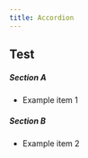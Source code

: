 ```yaml
---
title: Accordion
---
```


## Test

<div class="govuk-accordion myClass lbh-accordion" data-module="govuk-accordion" id="default-example" data-attribute="value">
    <div class="govuk-accordion__section ">
    <div class="govuk-accordion__section-header">
        <h5 class="govuk-accordion__section-heading">
        <span class="govuk-accordion__section-button" id="default-example-heading-1">
            Section A
        </span>
        </h5>
    </div>
    <div id="default-example-content-1" class="govuk-accordion__section-content" aria-labelledby="default-example-heading-1">
        <ul class="lbh-list lbh-list--bullet">
<li>Example item 1</li>
</ul>
    </div>
    </div>
    <div class="govuk-accordion__section ">
    <div class="govuk-accordion__section-header">
        <h5 class="govuk-accordion__section-heading">
        <span class="govuk-accordion__section-button" id="default-example-heading-2">
            Section B
        </span>
        </h5>
    </div>
    <div id="default-example-content-2" class="govuk-accordion__section-content" aria-labelledby="default-example-heading-2">
        <ul class="lbh-list lbh-list--bullet">
<li>Example item 2</li>
</ul>
    </div>
    </div>
</div>
